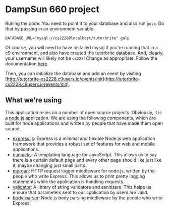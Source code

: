 # DampSun 660 project

Runing the code. You need to point it to your database and also run `gulp`. Do that
by passing in an environment variable.

```
DATABASE_URL="mysql://cs2228@localhost/tutorbrite" gulp
```

Of course, you will need to have installed mysql if you're running that in a c9 environment,
and also have created the tutorbrite database. And, clearly, your username will likely not
be `cs228`! Change as appropriate. Follow the documentation [here](https://community.c9.io/t/setting-up-mysql/1718).

Then, you can initialize the database and add an event by visiting
[http://tutorbrite-cs2228.c9users.io/events/init](http://tutorbrite-cs2228.c9users.io/events/init).

## What we're using

This application relies on a number of open source projects.
Obviously, it is a [node.js](http://nodejs.org/) application.
We are using the following components, which are built for node
applications and written by people that have made them open 
source.

* [express.js](http://expressjs.com/): Express is a minimal and flexible Node.js web application framework that provides a robust set of features for web and mobile applications.
* [nunjucks](http://mozilla.github.io/nunjucks/): A templating language for JavaScript. This allows us to say there is a certain default page and every other page should like just like it, maybe changing just small parts.
* [morgan](https://github.com/expressjs/morgan): HTTP request logger middleware for node.js, written by the people who write Express. This allows us to print pretty logging statements while the application is handling requests.
* [validator](https://github.com/chriso/validator.js): A library of string validators and sanitizers. This helps us ensure that parameters sent to our application by users are valid.
* [body-parser](https://github.com/expressjs/body-parser): Node.js body parsing middleware by the people who write Express.
